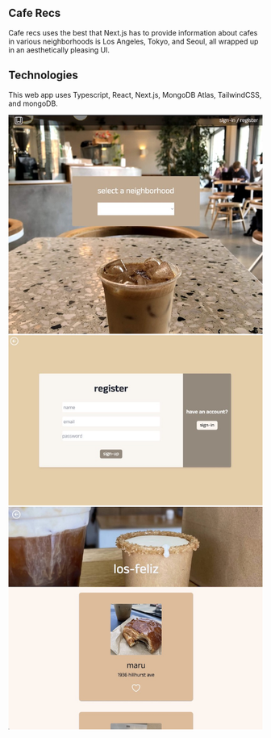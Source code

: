 ## Cafe Recs

Cafe recs uses the best that Next.js has to provide information about cafes in various neighborhoods is Los Angeles, Tokyo, and Seoul, all wrapped up in an aesthetically pleasing UI.

## Technologies

This web app uses Typescript, React, Next.js, MongoDB Atlas, TailwindCSS, and mongoDB.

![Site Overview](public/overview.jpg)
![Site Overview2](public/overview2.jpg)
![Site Overview3](public/overview3.jpg)
